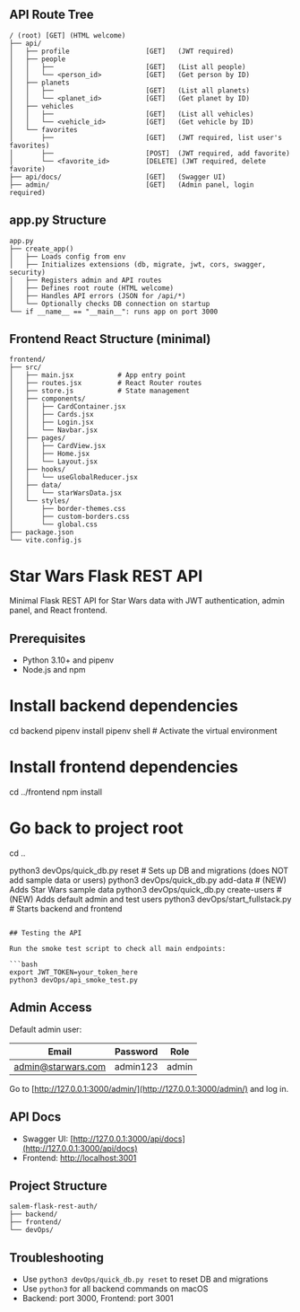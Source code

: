 ## API Route Tree

```
/ (root) [GET] (HTML welcome)
├── api/
│   ├── profile                   [GET]   (JWT required)
│   ├── people
│   │   ├──                       [GET]   (List all people)
│   │   └── <person_id>           [GET]   (Get person by ID)
│   ├── planets
│   │   ├──                       [GET]   (List all planets)
│   │   └── <planet_id>           [GET]   (Get planet by ID)
│   ├── vehicles
│   │   ├──                       [GET]   (List all vehicles)
│   │   └── <vehicle_id>          [GET]   (Get vehicle by ID)
│   └── favorites
│       ├──                       [GET]   (JWT required, list user's favorites)
│       ├──                       [POST]  (JWT required, add favorite)
│       └── <favorite_id>         [DELETE] (JWT required, delete favorite)
├── api/docs/                     [GET]   (Swagger UI)
├── admin/                        [GET]   (Admin panel, login required)
```

## app.py Structure

```
app.py
├── create_app()
│   ├── Loads config from env
│   ├── Initializes extensions (db, migrate, jwt, cors, swagger, security)
│   ├── Registers admin and API routes
│   ├── Defines root route (HTML welcome)
│   ├── Handles API errors (JSON for /api/*)
│   └── Optionally checks DB connection on startup
└── if __name__ == "__main__": runs app on port 3000
```

## Frontend React Structure (minimal)

```
frontend/
├── src/
│   ├── main.jsx           # App entry point
│   ├── routes.jsx         # React Router routes
│   ├── store.js           # State management
│   ├── components/
│   │   ├── CardContainer.jsx
│   │   ├── Cards.jsx
│   │   ├── Login.jsx
│   │   └── Navbar.jsx
│   ├── pages/
│   │   ├── CardView.jsx
│   │   ├── Home.jsx
│   │   └── Layout.jsx
│   ├── hooks/
│   │   └── useGlobalReducer.jsx
│   ├── data/
│   │   └── starWarsData.jsx
│   └── styles/
│       ├── border-themes.css
│       ├── custom-borders.css
│       └── global.css
├── package.json
└── vite.config.js
```

# Star Wars Flask REST API

Minimal Flask REST API for Star Wars data with JWT authentication, admin panel, and React frontend.

## Prerequisites

- Python 3.10+ and pipenv
- Node.js and npm



# Install backend dependencies
cd backend
pipenv install
pipenv shell   # Activate the virtual environment

# Install frontend dependencies
cd ../frontend
npm install

# Go back to project root
cd ..

python3 devOps/quick_db.py reset         # Sets up DB and migrations (does NOT add sample data or users)
python3 devOps/quick_db.py add-data      # (NEW) Adds Star Wars sample data
python3 devOps/quick_db.py create-users  # (NEW) Adds default admin and test users
python3 devOps/start_fullstack.py        # Starts backend and frontend
```

## Testing the API

Run the smoke test script to check all main endpoints:

```bash
export JWT_TOKEN=your_token_here
python3 devOps/api_smoke_test.py
```

## Admin Access

Default admin user:

| Email              | Password | Role  |
| ------------------ | -------- | ----- |
| admin@starwars.com | admin123 | admin |

Go to [http://127.0.0.1:3000/admin/](http://127.0.0.1:3000/admin/) and log in.

## API Docs

- Swagger UI: [http://127.0.0.1:3000/api/docs](http://127.0.0.1:3000/api/docs)
- Frontend:   [http://localhost:3001](http://localhost:3001)

## Project Structure

```
salem-flask-rest-auth/
├── backend/
├── frontend/
└── devOps/
```

## Troubleshooting

- Use `python3 devOps/quick_db.py reset` to reset DB and migrations
- Use `python3` for all backend commands on macOS
- Backend: port 3000, Frontend: port 3001

```

```
````
